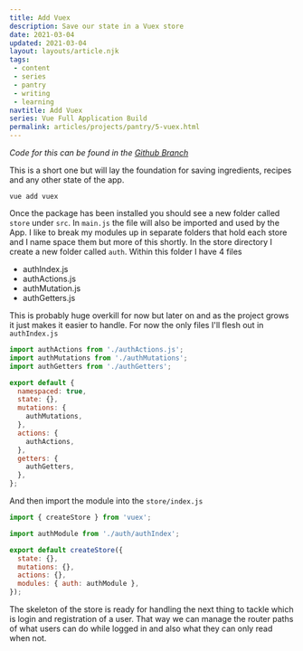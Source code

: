 ```yaml
---
title: Add Vuex
description: Save our state in a Vuex store
date: 2021-03-04
updated: 2021-03-04
layout: layouts/article.njk
tags: 
 - content
 - series
 - pantry
 - writing
 - learning
navtitle: Add Vuex
series: Vue Full Application Build
permalink: articles/projects/pantry/5-vuex.html
---
```

*Code for this can be found in the [Github Branch](https://github.com/bikingbadger/pantry/tree/6-vuex)*

This is a short one but will lay the foundation for saving ingredients, recipes and any other state of the app.

```
vue add vuex
```

Once the package has been installed you should see a new folder called `store` under `src`. In `main.js` the file will also be imported and used by the App. I like to break my modules up in separate folders that hold each store and I name space them but more of this shortly. In the store directory I create a new folder called `auth`. Within this folder I have 4 files

- authIndex.js
- authActions.js
- authMutation.js
- authGetters.js

This is probably huge overkill for now but later on and as the project grows it just makes it easier to handle. For now the only files I'll flesh out in `authIndex.js`

```js
import authActions from './authActions.js';
import authMutations from './authMutations';
import authGetters from './authGetters';

export default {
  namespaced: true,
  state: {},
  mutations: {
    authMutations,
  },
  actions: {
    authActions,
  },
  getters: {
    authGetters,
  },
};
```
And then import the module into the `store/index.js`

```js
import { createStore } from 'vuex';

import authModule from './auth/authIndex';

export default createStore({
  state: {},
  mutations: {},
  actions: {},
  modules: { auth: authModule },
});
```

The skeleton of the store is ready for handling the next thing to tackle which is login and registration of a user. That way we can manage the router paths of what users can do while logged in and also what they can only read when not.
